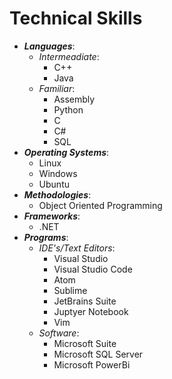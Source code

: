 # Technical Skills 
- __*Languages*__:
    - *Intermeadiate*:
        - C++
        - Java
    - *Familiar*:
        - Assembly
        - Python
        - C
        - C#
        - SQL
- __*Operating Systems*__:
    - Linux
    - Windows
    - Ubuntu
- __*Methodologies*__:
    - Object Oriented Programming
- __*Frameworks*__:
    - .NET
- __*Programs*__:
    - *IDE's/Text Editors*:
        - Visual Studio
        - Visual Studio Code
        - Atom
        - Sublime
        - JetBrains Suite
        - Juptyer Notebook
        - Vim
    - *Software*:
        - Microsoft Suite
        - Microsoft SQL Server
        - Microsoft PowerBi 
